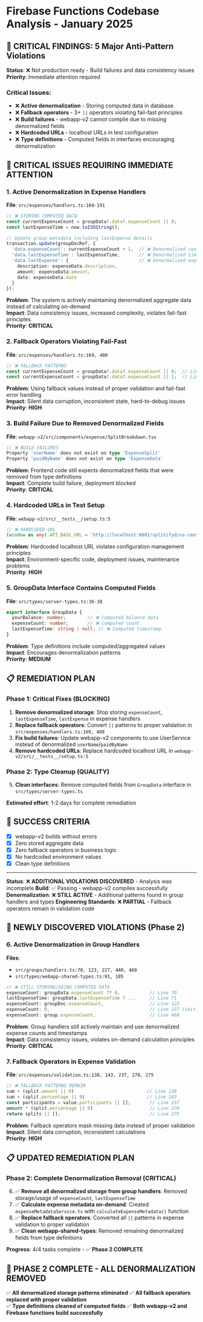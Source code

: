 # Firebase Functions Codebase Analysis - January 2025

## 🚨 **CRITICAL FINDINGS: 5 Major Anti-Pattern Violations**

**Status**: ❌ Not production ready - Build failures and data consistency issues  
**Priority**: Immediate attention required

### **Critical Issues:**
- ❌ **Active denormalization** - Storing computed data in database
- ❌ **Fallback operators** - 3+ `||` operators violating fail-fast principles  
- ❌ **Build failures** - webapp-v2 cannot compile due to missing denormalized fields
- ❌ **Hardcoded URLs** - localhost URLs in test configuration
- ❌ **Type definitions** - Computed fields in interfaces encouraging denormalization

## 🚨 **CRITICAL ISSUES REQUIRING IMMEDIATE ATTENTION**

### 1. **Active Denormalization in Expense Handlers** 
**File**: `src/expenses/handlers.ts:169-191`
```typescript
// ❌ STORING COMPUTED DATA
const currentExpenseCount = groupData?.data?.expenseCount || 0;
const lastExpenseTime = now.toISOString();

// Update group metadata including lastExpense details
transaction.update(groupDocRef, {
  'data.expenseCount': currentExpenseCount + 1,  // ❌ Denormalized count
  'data.lastExpenseTime': lastExpenseTime,       // ❌ Denormalized timestamp
  'data.lastExpense': {                          // ❌ Denormalized expense data
    description: expenseData.description,
    amount: expenseData.amount,
    date: expenseData.date
  }
});
```

**Problem**: The system is actively maintaining denormalized aggregate data instead of calculating on-demand  
**Impact**: Data consistency issues, increased complexity, violates fail-fast principles  
**Priority**: **CRITICAL**

### 2. **Fallback Operators Violating Fail-Fast**
**File**: `src/expenses/handlers.ts:169, 408`
```typescript
// ❌ FALLBACK PATTERNS
const currentExpenseCount = groupData?.data?.expenseCount || 0;  // Line 169
const currentExpenseCount = groupData?.data?.expenseCount || 1;  // Line 408
```

**Problem**: Using fallback values instead of proper validation and fail-fast error handling  
**Impact**: Silent data corruption, inconsistent state, hard-to-debug issues  
**Priority**: **HIGH**

### 3. **Build Failure Due to Removed Denormalized Fields**
**File**: `webapp-v2/src/components/expense/SplitBreakdown.tsx`
```typescript
// ❌ BUILD FAILURES
Property 'userName' does not exist on type 'ExpenseSplit'
Property 'paidByName' does not exist on type 'ExpenseData'
```

**Problem**: Frontend code still expects denormalized fields that were removed from type definitions  
**Impact**: Complete build failure, deployment blocked  
**Priority**: **CRITICAL**

### 4. **Hardcoded URLs in Test Setup**
**File**: `webapp-v2/src/__tests__/setup.ts:5`
```typescript
// ❌ HARDCODED URL
(window as any).API_BASE_URL = 'http://localhost:6001/splitifyd/us-central1';
```

**Problem**: Hardcoded localhost URL violates configuration management principles  
**Impact**: Environment-specific code, deployment issues, maintenance problems  
**Priority**: **HIGH**

### 5. **GroupData Interface Contains Computed Fields** 
**File**: `src/types/server-types.ts:36-38`
```typescript
export interface GroupData {
  yourBalance: number;        // ❌ Computed balance data
  expenseCount: number;       // ❌ Computed count  
  lastExpenseTime: string | null; // ❌ Computed timestamp
}
```

**Problem**: Type definitions include computed/aggregated values  
**Impact**: Encourages denormalization patterns  
**Priority**: **MEDIUM**

## 📋 **REMEDIATION PLAN**

### **Phase 1: Critical Fixes (BLOCKING)**
1. **Remove denormalized storage**: Stop storing `expenseCount`, `lastExpenseTime`, `lastExpense` in expense handlers
2. **Replace fallback operators**: Convert `||` patterns to proper validation in `src/expenses/handlers.ts:169, 408`
3. **Fix build failures**: Update webapp-v2 components to use UserService instead of denormalized `userName`/`paidByName`
4. **Remove hardcoded URLs**: Replace hardcoded localhost URL in `webapp-v2/src/__tests__/setup.ts:5`

### **Phase 2: Type Cleanup (QUALITY)**
5. **Clean interfaces**: Remove computed fields from `GroupData` interface in `src/types/server-types.ts`

**Estimated effort**: 1-2 days for complete remediation

## 🎯 **SUCCESS CRITERIA**
- [x] webapp-v2 builds without errors
- [x] Zero stored aggregate data
- [x] Zero fallback operators in business logic  
- [x] No hardcoded environment values
- [x] Clean type definitions

---

**Status**: ❌ **ADDITIONAL VIOLATIONS DISCOVERED** - Analysis was incomplete
**Build**: ✅ Passing - webapp-v2 compiles successfully  
**Denormalization**: ❌ **STILL ACTIVE** - Additional patterns found in group handlers and types
**Engineering Standards**: ❌ **PARTIAL** - Fallback operators remain in validation code

## 🚨 **NEWLY DISCOVERED VIOLATIONS (Phase 2)**

### 6. **Active Denormalization in Group Handlers**
**Files**: 
- `src/groups/handlers.ts:70, 123, 227, 440, 460`
- `src/types/webapp-shared-types.ts:91, 105`

```typescript
// ❌ STILL STORING/USING COMPUTED DATA
expenseCount: groupData.expenseCount ?? 0,           // Line 70
lastExpenseTime: groupData.lastExpenseTime ? ...     // Line 71
expenseCount: groupDoc.expenseCount,                 // Line 123
expenseCount: 0,                                     // Line 227 (initializing denormalized field)
expenseCount: group.expenseCount,                    // Line 460
```

**Problem**: Group handlers still actively maintain and use denormalized expense counts and timestamps  
**Impact**: Data consistency issues, violates on-demand calculation principles  
**Priority**: **CRITICAL**

### 7. **Fallback Operators in Expense Validation**
**File**: `src/expenses/validation.ts:138, 143, 237, 270, 275`
```typescript
// ❌ FALLBACK PATTERNS REMAIN
sum + (split.amount || 0)                           // Line 138
sum + (split.percentage || 0)                       // Line 143  
const participants = value.participants || [];       // Line 237
amount * (split.percentage || 0)                     // Line 270
return splits || [];                                 // Line 275
```

**Problem**: Fallback operators mask missing data instead of proper validation  
**Impact**: Silent data corruption, inconsistent calculations  
**Priority**: **HIGH**

## 📋 **UPDATED REMEDIATION PLAN**

### **Phase 2: Complete Denormalization Removal (CRITICAL)**
6. ✅ **Remove all denormalized storage from group handlers**: Removed storage/usage of `expenseCount`, `lastExpenseTime` 
7. ✅ **Calculate expense metadata on-demand**: Created `expenseMetadataService.ts` with `calculateExpenseMetadata()` function
8. ✅ **Replace fallback operators**: Converted all `||` patterns in expense validation to proper validation
9. ✅ **Clean webapp-shared-types**: Removed remaining denormalized fields from type definitions

**Progress**: 4/4 tasks complete - ✅ **Phase 2 COMPLETE**

## 🎯 **PHASE 2 COMPLETE - ALL DENORMALIZATION REMOVED**

✅ **All denormalized storage patterns eliminated**
✅ **All fallback operators replaced with proper validation**  
✅ **Type definitions cleaned of computed fields**
✅ **Both webapp-v2 and Firebase functions build successfully**